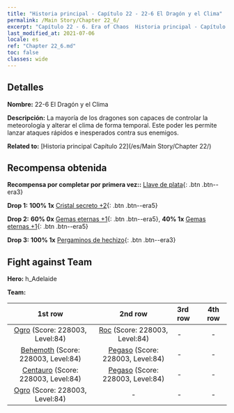```yaml
---
title: "Historia principal - Capítulo 22 - 22-6 El Dragón y el Clima"
permalink: /Main Story/Chapter 22_6/
excerpt: "Capítulo 22 - 6. Era of Chaos  Historia principal - Capítulo 22_6. 22-6 El Dragón y el Clima"
last_modified_at: 2021-07-06
locale: es
ref: "Chapter 22_6.md"
toc: false
classes: wide
---
```


## Detalles

 **Nombre:** 22-6 El Dragón y el Clima

 **Descripción:** La mayoría de los dragones son capaces de controlar la meteorología y alterar el clima de forma temporal. Este poder les permite lanzar ataques rápidos e inesperados contra sus enemigos.

 **Related to:** [Historia principal Capítulo 22](/es/Main Story/Chapter 22/)

## Recompensa obtenida

 **Recompensa por completar por primera vez::** [Llave de plata](/ItemsES/con_693/){: .btn .btn--era3}

 **Drop 1:** **100% 1x** [Cristal secreto +2](/ItemsES/mat_80/){: .btn .btn--era5}

 **Drop 2:** **60% 0x** [Gemas eternas +1](/ItemsES/mat_72/){: .btn .btn--era5}, **40% 1x** [Gemas eternas +1](/ItemsES/mat_72/){: .btn .btn--era5}

 **Drop 3:** **100% 1x** [Pergaminos de hechizo](/ItemsES/con_694/){: .btn .btn--era3}


## Fight against Team
 **Hero:** h_Adelaide

 **Team:**


  | 1st row | 2nd row | 3rd row | 4th row |
  |:----:|:----:|:----|:----:|
  | [Ogro](/es/units/Ogre/) (Score: 228003, Level:84)  | [Roc](/es/units/Roc/) (Score: 228003, Level:84)  | - | - |
  | [Behemoth](/es/units/Behemoth/) (Score: 228003, Level:84)  | [Pegaso](/es/units/Pegasus/) (Score: 228003, Level:84)  | - | - |
  | [Centauro](/es/units/Centaur/) (Score: 228003, Level:84)  | [Pegaso](/es/units/Pegasus/) (Score: 228003, Level:84)  | - | - |
  | [Ogro](/es/units/Ogre/) (Score: 228003, Level:84)  | - | - | - |


